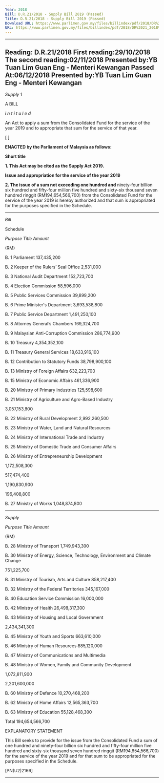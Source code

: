 ```yaml
---
Year: 2018
Bill: D.R.21/2018 - Supply Bill 2019 (Passed)
Title: D.R.21/2018 - Supply Bill 2019 (Passed)
Download URL: https://www.parlimen.gov.my/files/billindex/pdf/2018/DR%2021_2018%20-eng.pdf
URL: https://www.parlimen.gov.my/files/billindex/pdf/2018/DR%2021_2018%20-eng.pdf
---
```

---
Reading:
D.R.21/2018
First reading:29/10/2018
The second reading:02/11/2018
Presented by:YB Tuan Lim Guan Eng - Menteri Kewangan
Passed At:06/12/2018
Presented by:YB Tuan Lim Guan Eng - Menteri Kewangan
---

_Supply_ 1

A BILL

_i n t i t u l e d_

An Act to apply a sum from the Consolidated Fund for the service
of the year 2019 and to appropriate that sum for the service of
that year.

[ ]

**ENACTED by the Parliament of Malaysia as follows:**

**Short title**

**1. This Act may be cited as the Supply Act 2019.**

**Issue and appropriation for the service of the year 2019**

**2. The issue of a sum not exceeding one hundred and**
ninety-four billion six hundred and fifty-four million five hundred
and sixty-six thousand seven hundred ringgit (RM194,654,566,700)
from the Consolidated Fund for the service of the year 2019 is
hereby authorized and that sum is appropriated for the purposes
specified in the Schedule.


-----

_Bill_

Schedule

_Purpose_ _Title_ _Amount_

(RM)

B. 1 Parliament 137,435,200

B. 2 Keeper of the Rulers’ Seal Office 2,531,000

B. 3 National Audit Department 152,723,700

B. 4 Election Commission 58,596,000

B. 5 Public Services Commission 39,899,200

B. 6 Prime Minister's Department 3,693,538,800

B. 7 Public Service Department 1,491,250,100

B. 8 Attorney General’s Chambers 169,324,700

B. 9 Malaysian Anti-Corruption Commission 286,774,900

B. 10 Treasury 4,354,352,100

B. 11 Treasury General Services 18,633,916,100

B. 12 Contribution to Statutory Funds 38,798,900,100

B. 13 Ministry of Foreign Affairs 632,223,700

B. 15 Ministry of Economic Affairs 461,336,900

B. 20 Ministry of Primary Industries 125,598,600


B. 21 Ministry of Agriculture and Agro-Based
Industry


3,057,153,800


B. 22 Ministry of Rural Development 2,992,260,500


B. 23 Ministry of Water, Land and Natural
Resources

B. 24 Ministry of International Trade and
Industry

B. 25 Ministry of Domestic Trade and
Consumer Affairs

B. 26 Ministry of Entrepreneurship
Development


1,172,508,300

517,474,400

1,190,830,900

196,408,800


B. 27 Ministry of Works 1,048,874,800


-----

_Supply_

_Purpose_ _Title_ _Amount_

(RM)

B. 28 Ministry of Transport 1,749,943,300


B. 30 Ministry of Energy, Science, Technology,
Environment and Climate Change


751,225,700


B. 31 Ministry of Tourism, Arts and Culture 858,217,400

B. 32 Ministry of the Federal Territories 345,167,000

B. 40 Education Service Commission 16,000,000

B. 42 Ministry of Health 26,498,317,300


B. 43 Ministry of Housing and Local
Government


2,434,341,300


B. 45 Ministry of Youth and Sports 663,610,000

B. 46 Ministry of Human Resources 885,120,000


B. 47 Ministry of Communications and
Multimedia

B. 48 Ministry of Women, Family and
Community Development


1,072,811,900

2,201,600,000


B. 60 Ministry of Defence 10,270,468,200

B. 62 Ministry of Home Affairs 12,565,363,700

B. 63 Ministry of Education 55,128,468,300

Total 194,654,566,700

EXPLANATORY STATEMENT

This Bill seeks to provide for the issue from the Consolidated Fund a sum
of one hundred and ninety-four billion six hundred and fifty-four million five
hundred and sixty-six thousand seven hundred ringgit (RM194,654,566,700)
for the service of the year 2019 and for that sum to be appropriated for the
purposes specified in the Schedule.

[PN(U2)2166]


-----

